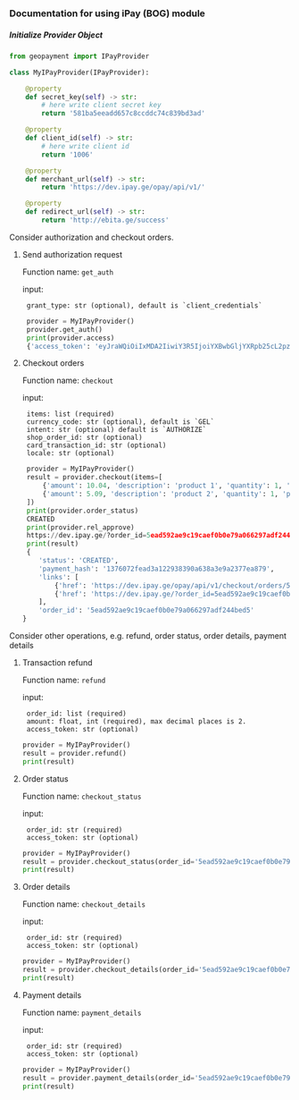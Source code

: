 ### Documentation for using iPay (BOG) module


##### Initialize Provider Object
```python
from geopayment import IPayProvider

class MyIPayProvider(IPayProvider):

    @property
    def secret_key(self) -> str:
        # here write client secret key
        return '581ba5eeadd657c8ccddc74c839bd3ad'

    @property
    def client_id(self) -> str:
        # here write client id
        return '1006'

    @property
    def merchant_url(self) -> str:
        return 'https://dev.ipay.ge/opay/api/v1/'

    @property
    def redirect_url(self) -> str:
        return 'http://ebita.ge/success'

```

Consider authorization and checkout orders.

1. Send authorization request 

    Function name: `get_auth`
    
    input: 
    
        grant_type: str (optional), default is `client_credentials`
    
   ```python
    provider = MyIPayProvider()
    provider.get_auth()
    print(provider.access)
    {'access_token': 'eyJraWQiOiIxMDA2IiwiY3R5IjoiYXBwbGljYXRpb25cL2pzb24iLCJ0eXAiOiJKV1QiLCJhbGciOiJIUzI1NiJ9.eyJzdWIiOiJQdWJsaWMgcGF5bWVudCBBUEkgVjEiLCJhdWQiOiJpUGF5IERlbW8iLCJpc3MiOiJodHRwczpcL1wvaXBheS5nZSIsImV4cCI6MTU5NjU3Mzg5M30.Iu6CFsbhfQt3hx3n7YEMyrPqQdGol8Is9oT4m1YjY4k', 'token_type': 'Bearer', 'app_id': '1A2019', 'expires_in': 1596573893918}
    ```

2. Checkout orders

    Function name: `checkout`
    
    input:
    
        items: list (required)
        currency_code: str (optional), default is `GEL`
        intent: str (optional) default is `AUTHORIZE`
        shop_order_id: str (optional)
        card_transaction_id: str (optional)
        locale: str (optional)
    
   ```python
    provider = MyIPayProvider()
    result = provider.checkout(items=[
        {'amount': 10.04, 'description': 'product 1', 'quantity': 1, 'product_id': 1},
        {'amount': 5.09, 'description': 'product 2', 'quantity': 1, 'product_id': 2},
    ])
    print(provider.order_status)
    CREATED
    print(provider.rel_approve)
    https://dev.ipay.ge/?order_id=5ead592ae9c19caef0b0e79a066297adf244bed5&locale=ka
    print(result)
    {
       'status': 'CREATED',
       'payment_hash': '1376072fead3a122938390a638a3e9a2377ea879',
       'links': [
           {'href': 'https://dev.ipay.ge/opay/api/v1/checkout/orders/5ead592ae9c19caef0b0e79a066297adf244bed5', 'rel': 'self', 'method': 'GET'},
           {'href': 'https://dev.ipay.ge/?order_id=5ead592ae9c19caef0b0e79a066297adf244bed5&locale=ka', 'rel': 'approve', 'method': 'REDIRECT'}
       ],
       'order_id': '5ead592ae9c19caef0b0e79a066297adf244bed5'
   }
   ```

Consider other operations, e.g. refund, order status, order details, payment details 

1. Transaction refund

    Function name: `refund`
    
    input:
    
        order_id: list (required)
        amount: float, int (required), max decimal places is 2.
        access_token: str (optional)
    
    ```python
    provider = MyIPayProvider()
    result = provider.refund()
    print(result)
    ```
   
2. Order status
    
    Function name: `checkout_status`
    
    input:
    
        order_id: str (required)
        access_token: str (optional)
        
    ```python
    provider = MyIPayProvider()
    result = provider.checkout_status(order_id='5ead592ae9c19caef0b0e79a066297adf244bed5')
    print(result)
    ```

3. Order details

    Function name: `checkout_details`
    
    input:
    
        order_id: str (required)
        access_token: str (optional)
        
    ```python
    provider = MyIPayProvider()
    result = provider.checkout_details(order_id='5ead592ae9c19caef0b0e79a066297adf244bed5')
    print(result)
    ```

4. Payment details

    Function name: `payment_details`
    
    input:
    
        order_id: str (required)
        access_token: str (optional)
        
    ```python
    provider = MyIPayProvider()
    result = provider.payment_details(order_id='5ead592ae9c19caef0b0e79a066297adf244bed5')
    print(result)
    ```
